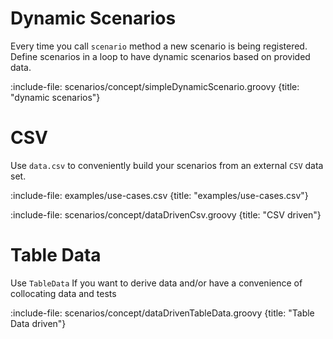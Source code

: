 # Dynamic Scenarios

Every time you call `scenario` method a new scenario is being registered. 
Define scenarios in a loop to have dynamic scenarios based on provided data.   

:include-file: scenarios/concept/simpleDynamicScenario.groovy {title: "dynamic scenarios"}

# CSV 

Use `data.csv` to conveniently build your scenarios from an external `CSV` data set.

:include-file: examples/use-cases.csv {title: "examples/use-cases.csv"}
 
:include-file: scenarios/concept/dataDrivenCsv.groovy {title: "CSV driven"} 

# Table Data

Use `TableData` If you want to derive data and/or have a convenience of collocating data and tests 

:include-file: scenarios/concept/dataDrivenTableData.groovy {title: "Table Data driven"} 
